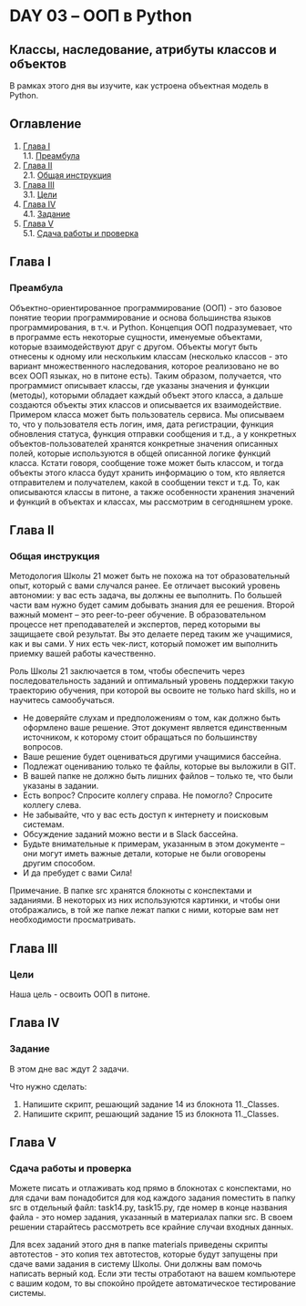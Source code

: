 # DAY 03 – ООП в Python
## Классы, наследование, атрибуты классов и объектов
В рамках этого дня вы изучите, как устроена объектная модель в Python.

## Оглавление

1. [Глава I](#глава-i) \
    1.1. [Преамбула](#преамбула)
2. [Глава II](#глава-ii) \
    2.1. [Общая инструкция](#общая-инструкция)
3. [Глава III](#глава-iii) \
    3.1. [Цели](#цели)
4. [Глава IV](#глава-iv) \
    4.1. [Задание](#задание)
5. [Глава V](#глава-v) \
    5.1. [Сдача работы и проверка](#сдача-работы-и-проверка)

## Глава I
### Преамбула

Объектно-ориентированное программирование (ООП) - это базовое понятие теории программирование и основа большинства языков программирования, в т.ч. и Python. Концепция ООП подразумевает, что в программе есть некоторые сущности, именуемые объектами, которые взаимодействуют друг с другом. Объекты могут быть отнесены к одному или нескольким классам (несколько классов - это вариант множественного наследования, которое реализовано не во всех ООП языках, но в питоне есть). Таким образом, получается, что программист описывает классы, где указаны значения и функции (методы), которыми обладает каждый объект этого класса, а дальше создаются объекты этих классов и описывается их взаимодействие. Примером класса может быть пользователь сервиса. Мы описываем то, что у пользователя есть логин, имя, дата регистрации, функция обновления статуса, функция отправки сообщения и т.д., а у конкретных объектов-пользователей хранятся конкретные значения описанных полей, которые используются в общей описанной логике функций класса. Кстати говоря, сообщение тоже может быть классом, и тогда объекты этого класса будут хранить информацию о том, кто является отправителем и получателем, какой в сообщении текст и т.д. То, как описываются классы в питоне, а также особенности хранения значений и функций в объектах и классах, мы рассмотрим в сегодняшнем уроке.


## Глава II
### Общая инструкция

Методология Школы 21 может быть не похожа на тот образовательный опыт, который с вами случался ранее. Ее отличает высокий уровень автономии: у вас есть задача, вы должны ее выполнить. По большей части вам нужно будет самим добывать знания для ее решения. Второй важный момент – это peer-to-peer обучение. В образовательном процессе нет преподавателей и экспертов, перед которыми вы защищаете свой результат. Вы это делаете перед таким же учащимися, как и вы сами. У них есть чек-лист, который поможет им выполнить приемку вашей работы качественно.

Роль Школы 21 заключается в том, чтобы обеспечить через последовательность заданий и оптимальный уровень поддержки такую траекторию обучения, при которой вы освоите не только hard skills, но и научитесь самообучаться.

* Не доверяйте слухам и предположениям о том, как должно быть оформлено ваше решение. Этот документ является единственным источником, к которому стоит обращаться по большинству вопросов.
* Ваше решение будет оцениваться другими учащимися бассейна.
* Подлежат оцениванию только те файлы, которые вы выложили в GIT.
* В вашей папке не должно быть лишних файлов – только те, что были указаны в задании.
* Есть вопрос? Спросите коллегу справа. Не помогло? Спросите коллегу слева.
* Не забывайте, что у вас есть доступ к интернету и поисковым системам.
* Обсуждение заданий можно вести и в Slack бассейна.
* Будьте внимательные к примерам, указанным в этом документе – они могут иметь важные детали, которые не были оговорены другим способом.
* И да пребудет с вами Сила!

Примечание. В папке src хранятся блокноты с конспектами и заданиями. В некоторых из них используются картинки, и чтобы они отображались, в той же папке лежат папки с ними, которые вам нет необходимости просматривать.


## Глава III
### Цели

Наша цель - освоить ООП в питоне.

## Глава IV
### Задание

В этом дне вас ждут 2 задачи.

Что нужно сделать:
1. Напишите скрипт, решающий задание 14 из блокнота 11._Classes.
2. Напишите скрипт, решающий задание 15 из блокнота 11._Classes.

## Глава V
### Сдача работы и проверка

Можете писать и отлаживать код прямо в блокнотах с конспектами, но для сдачи вам понадобится для код каждого задания поместить в папку src в отдельный файл: task14.py, task15.py, где номер в конце названия файла - это номер задания, указанный в материалах папки src. В своем решении старайтесь рассмотреть все крайние случаи входных данных.

Для всех заданий этого дня в папке materials приведены скрипты автотестов - это копия тех автотестов, которые будут запущены при сдаче вами задания в систему Школы. Они должны вам помочь написать верный код. Если эти тесты отработают на вашем компьютере с вашим кодом, то вы спокойно пройдете автоматическое тестирование системы.
